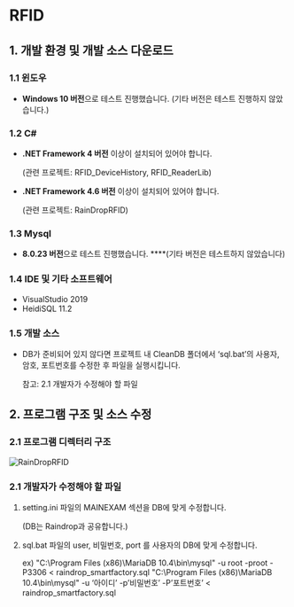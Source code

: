 # RFID

## 1. 개발 환경 및 개발 소스 다운로드

### 1.1 윈도우

- **Windows 10 버전**으로 테스트 진행했습니다. (기타 버전은 테스트 진행하지 않았습니다.)

### 1.2 C#

- **.NET Framework 4 버전** 이상이 설치되어 있어야 합니다.
    
    (관련 프로젝트: RFID_DeviceHistory, RFID_ReaderLib)
    
- **.NET Framework 4.6 버전** 이상이 설치되어 있어야 합니다.
    
    (관련 프로젝트: RainDropRFID)
    

### 1.3 Mysql

- **8.0.23 버전**으로 테스트 진행했습니다. ****(기타 버전은 테스트하지 않았습니다)

### 1.4 IDE  및 기타 소프트웨어

- VisualStudio 2019
- HeidiSQL  11.2

### 1.5 개발 소스

- DB가 준비되어 있지 않다면 프로젝트 내 CleanDB 폴더에서 ‘sql.bat’의 사용자, 암호, 포트번호를 수정한 후 파일을 실행시킵니다.
    
    참고:  2.1 개발자가 수정해야 할 파일
    

## 2. 프로그램 구조 및 소스 수정

### 2.1 프로그램 디렉터리 구조

![RainDropRFID](https://user-images.githubusercontent.com/120069592/207241714-79e66807-0bce-4ad2-a058-92b323762fd1.png)


### 2.1 개발자가 수정해야 할 파일

1. setting.ini 파일의 MAINEXAM 섹션을 DB에 맞게 수정합니다.
    
    (DB는 Raindrop과 공유합니다.)
    
2. sql.bat 파일의  user, 비밀번호, port 를 사용자의 DB에 맞게 수정합니다. 
    
    ex) "C:\Program Files (x86)\MariaDB 10.4\bin\mysql" -u root -proot -P3306 < raindrop_smartfactory.sql
    "C:\Program Files (x86)\MariaDB 10.4\bin\mysql" -u ‘아이디’ -p’비밀번호’ -P’포트번호’ < raindrop_smartfactory.sql
